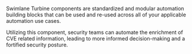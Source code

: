 Swimlane Turbine components are standardized and modular automation building blocks that can be used and re-used across all of your applicable automation use cases.

Utilizing this component, security teams can automate the enrichment of CVE related information, leading to more informed decision-making and a fortified security posture.